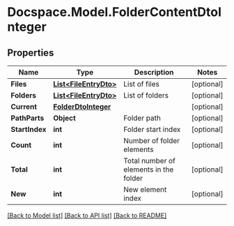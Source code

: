 # Docspace.Model.FolderContentDtoInteger

## Properties

Name | Type | Description | Notes
------------ | ------------- | ------------- | -------------
**Files** | [**List&lt;FileEntryDto&gt;**](FileEntryDto.md) | List of files | [optional] 
**Folders** | [**List&lt;FileEntryDto&gt;**](FileEntryDto.md) | List of folders | [optional] 
**Current** | [**FolderDtoInteger**](FolderDtoInteger.md) |  | [optional] 
**PathParts** | **Object** | Folder path | [optional] 
**StartIndex** | **int** | Folder start index | [optional] 
**Count** | **int** | Number of folder elements | [optional] 
**Total** | **int** | Total number of elements in the folder | [optional] 
**New** | **int** | New element index | [optional] 

[[Back to Model list]](../README.md#documentation-for-models) [[Back to API list]](../README.md#documentation-for-api-endpoints) [[Back to README]](../README.md)

